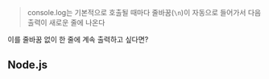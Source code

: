 > console.log는 기본적으로 호출될 때마다 줄바꿈(`\n`)이 자동으로 들어가서 다음 출력이 새로운 줄에 나온다

이를 줄바꿈 없이 한 줄에 계속 출력하고 싶다면?

## Node.js
